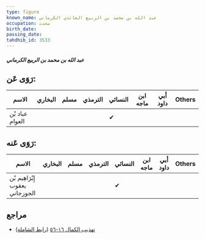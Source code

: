 ```yaml
---
type: figure
known_name: عبد الله بن محمد بن الربيع العائذي الكرماني
occupation: محدث
birth_date:
passing_date:
tahdhib_id: 3533
---
```

##### عبد الله بن محمد بن الربيع الكرماني

## رَوَى عَن:
| الاسم           | البخاري | مسلم | الترمذي | النسائي | ابن ماجه | أبي داود | Others |
| --------------- | ------- | ---- | ------- | ------- | -------- | -------- | ------ |
| عباد بْن العوام |         |      |         | ✔       |          |          |        |
## رَوَى عَنه:
| الاسم                           | البخاري | مسلم | الترمذي | النسائي | ابن ماجه | أبي داود | Others |
| ------------------------------- | ------- | ---- | ------- | ------- | -------- | -------- | ------ |
| إِبْرَاهِيم بْن يعقوب الجوزجاني |         |      |         | ✔       |          |          |        |
## مراجع
- [تهذيب الكمال ١٦-٥٦](obsidian://open?vault=Tahdhib-al-Kamal&file=Figures/٣٥٣٣-عبد%20الله%20بن%20محمد%20بن%20الربيع%20الكرماني) ([رابط الشاملة](https://shamela.ws/book/3722/8049))